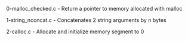 0-malloc_checked.c    - Return a pointer to memory allocated with malloc

1-string_nconcat.c    - Concatenates 2 string arguments by n bytes

2-calloc.c            - Allocate and initialize memory segment to 0
